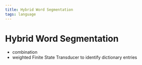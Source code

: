 ```yaml
---
title: Hybrid Word Segmentation
tags: language
---
```


# Hybrid Word Segmentation
- combination
- weighted Finite State Transducer to identify dictionary entries
































































